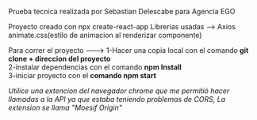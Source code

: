Prueba tecnica realizada por Sebastian Delescabe para Agencia EGO

Proyecto creado con npx create-react-app
Librerias usadas --> Axios animate.css(estilo de animacion al renderizar componente)

Para correr el proyecto ---> 1-Hacer una copia local con el comando <b>git clone + direccion del proyecto</b><br/>
                             2-instalar dependencias con el comando <b>npm Install</b> <br/>
                             3-iniciar proyecto con el <b>comando npm start</b> <br/>

*Utilice una extencion del navegador chrome que me permitió hacer llamadas a la API ya que estaba teniendo problemas de CORS, La extension se llama "Moesif Origin"*
